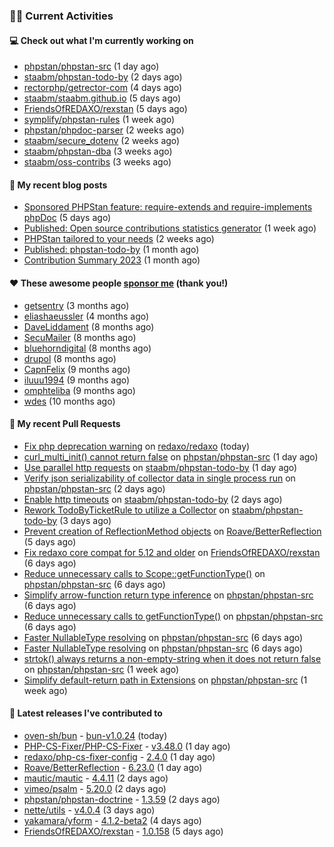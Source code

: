 ### 👨‍💻 Current Activities


#### 💻 Check out what I'm currently working on

- [phpstan/phpstan-src](https://github.com/phpstan/phpstan-src) (1 day ago)
- [staabm/phpstan-todo-by](https://github.com/staabm/phpstan-todo-by) (2 days ago)
- [rectorphp/getrector-com](https://github.com/rectorphp/getrector-com) (4 days ago)
- [staabm/staabm.github.io](https://github.com/staabm/staabm.github.io) (5 days ago)
- [FriendsOfREDAXO/rexstan](https://github.com/FriendsOfREDAXO/rexstan) (5 days ago)
- [symplify/phpstan-rules](https://github.com/symplify/phpstan-rules) (1 week ago)
- [phpstan/phpdoc-parser](https://github.com/phpstan/phpdoc-parser) (2 weeks ago)
- [staabm/secure_dotenv](https://github.com/staabm/secure_dotenv) (2 weeks ago)
- [staabm/phpstan-dba](https://github.com/staabm/phpstan-dba) (3 weeks ago)
- [staabm/oss-contribs](https://github.com/staabm/oss-contribs) (3 weeks ago)


#### 📜 My recent blog posts

- [Sponsored PHPStan feature: require-extends and require-implements phpDoc](https://staabm.github.io/2024/01/15/phpstan-require-extends-implements.html) (5 days ago)
- [Published: Open source contributions statistics generator](https://staabm.github.io/2024/01/10/oss-contribs-published.html) (1 week ago)
- [PHPStan tailored to your needs](https://staabm.github.io/2024/01/01/phpstan-customizing.html) (2 weeks ago)
- [Published: phpstan-todo-by](https://staabm.github.io/2023/12/17/phpstan-todo-by-published.html) (1 month ago)
- [Contribution Summary 2023](https://staabm.github.io/2023/12/07/contribution-summary-2023.html) (1 month ago)


#### ❤️ These awesome people [sponsor me](https://github.com/sponsors/staabm) (thank you!)

- [getsentry](https://github.com/getsentry) (3 months ago)
- [eliashaeussler](https://github.com/eliashaeussler) (4 months ago)
- [DaveLiddament](https://github.com/DaveLiddament) (8 months ago)
- [SecuMailer](https://github.com/SecuMailer) (8 months ago)
- [bluehorndigital](https://github.com/bluehorndigital) (8 months ago)
- [drupol](https://github.com/drupol) (8 months ago)
- [CapnFelix](https://github.com/CapnFelix) (9 months ago)
- [iluuu1994](https://github.com/iluuu1994) (9 months ago)
- [omphteliba](https://github.com/omphteliba) (9 months ago)
- [wdes](https://github.com/wdes) (10 months ago)


#### 🔨 My recent Pull Requests

- [Fix php deprecation warning](https://github.com/redaxo/redaxo/pull/5866) on [redaxo/redaxo](https://github.com/redaxo/redaxo) (today)
- [curl_multi_init() cannot return false](https://github.com/phpstan/phpstan-src/pull/2882) on [phpstan/phpstan-src](https://github.com/phpstan/phpstan-src) (1 day ago)
- [Use parallel http requests](https://github.com/staabm/phpstan-todo-by/pull/79) on [staabm/phpstan-todo-by](https://github.com/staabm/phpstan-todo-by) (1 day ago)
- [Verify json serializability of collector data in single process run](https://github.com/phpstan/phpstan-src/pull/2881) on [phpstan/phpstan-src](https://github.com/phpstan/phpstan-src) (2 days ago)
- [Enable http timeouts](https://github.com/staabm/phpstan-todo-by/pull/78) on [staabm/phpstan-todo-by](https://github.com/staabm/phpstan-todo-by) (2 days ago)
- [Rework TodoByTicketRule to utilize a Collector](https://github.com/staabm/phpstan-todo-by/pull/77) on [staabm/phpstan-todo-by](https://github.com/staabm/phpstan-todo-by) (3 days ago)
- [Prevent creation of ReflectionMethod objects](https://github.com/Roave/BetterReflection/pull/1388) on [Roave/BetterReflection](https://github.com/Roave/BetterReflection) (5 days ago)
- [Fix redaxo core compat for 5.12 and older](https://github.com/FriendsOfREDAXO/rexstan/pull/655) on [FriendsOfREDAXO/rexstan](https://github.com/FriendsOfREDAXO/rexstan) (6 days ago)
- [Reduce unnecessary calls to Scope::getFunctionType()](https://github.com/phpstan/phpstan-src/pull/2874) on [phpstan/phpstan-src](https://github.com/phpstan/phpstan-src) (6 days ago)
- [Simplify arrow-function return type inference](https://github.com/phpstan/phpstan-src/pull/2873) on [phpstan/phpstan-src](https://github.com/phpstan/phpstan-src) (6 days ago)
- [Reduce unnecessary calls to getFunctionType()](https://github.com/phpstan/phpstan-src/pull/2872) on [phpstan/phpstan-src](https://github.com/phpstan/phpstan-src) (6 days ago)
- [Faster NullableType resolving](https://github.com/phpstan/phpstan-src/pull/2871) on [phpstan/phpstan-src](https://github.com/phpstan/phpstan-src) (6 days ago)
- [Faster NullableType resolving](https://github.com/phpstan/phpstan-src/pull/2870) on [phpstan/phpstan-src](https://github.com/phpstan/phpstan-src) (6 days ago)
- [strtok() always returns a non-empty-string when it does not return false](https://github.com/phpstan/phpstan-src/pull/2869) on [phpstan/phpstan-src](https://github.com/phpstan/phpstan-src) (1 week ago)
- [Simplify default-return path in Extensions](https://github.com/phpstan/phpstan-src/pull/2868) on [phpstan/phpstan-src](https://github.com/phpstan/phpstan-src) (1 week ago)


#### 🔭 Latest releases I've contributed to

- [oven-sh/bun](https://github.com/oven-sh/bun) - [bun-v1.0.24](https://github.com/oven-sh/bun/releases/tag/bun-v1.0.24) (today)
- [PHP-CS-Fixer/PHP-CS-Fixer](https://github.com/PHP-CS-Fixer/PHP-CS-Fixer) - [v3.48.0](https://github.com/PHP-CS-Fixer/PHP-CS-Fixer/releases/tag/v3.48.0) (1 day ago)
- [redaxo/php-cs-fixer-config](https://github.com/redaxo/php-cs-fixer-config) - [2.4.0](https://github.com/redaxo/php-cs-fixer-config/releases/tag/2.4.0) (1 day ago)
- [Roave/BetterReflection](https://github.com/Roave/BetterReflection) - [6.23.0](https://github.com/Roave/BetterReflection/releases/tag/6.23.0) (1 day ago)
- [mautic/mautic](https://github.com/mautic/mautic) - [4.4.11](https://github.com/mautic/mautic/releases/tag/4.4.11) (2 days ago)
- [vimeo/psalm](https://github.com/vimeo/psalm) - [5.20.0](https://github.com/vimeo/psalm/releases/tag/5.20.0) (2 days ago)
- [phpstan/phpstan-doctrine](https://github.com/phpstan/phpstan-doctrine) - [1.3.59](https://github.com/phpstan/phpstan-doctrine/releases/tag/1.3.59) (2 days ago)
- [nette/utils](https://github.com/nette/utils) - [v4.0.4](https://github.com/nette/utils/releases/tag/v4.0.4) (3 days ago)
- [yakamara/yform](https://github.com/yakamara/yform) - [4.1.2-beta2](https://github.com/yakamara/yform/releases/tag/4.1.2-beta2) (4 days ago)
- [FriendsOfREDAXO/rexstan](https://github.com/FriendsOfREDAXO/rexstan) - [1.0.158](https://github.com/FriendsOfREDAXO/rexstan/releases/tag/1.0.158) (5 days ago)
